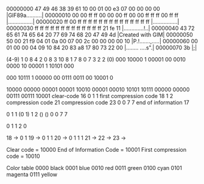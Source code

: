00000000  47 49 46 38 39 61 10 00  01 00 e3 07 00 00 00 00  |GIF89a..........|
00000010  00 00 ff ff 00 00 00 ff  00 00 ff ff ff 00 ff ff  |................|
00000020  ff 00 ff ff ff ff ff ff  ff ff ff ff ff ff ff ff  |................|
00000030  ff ff ff ff ff ff ff ff  ff ff ff ff ff 21 fe 11  |.............!..|
00000040  43 72 65 61 74 65 64 20  77 69 74 68 20 47 49 4d  |Created with GIM|
00000050  50 00 21 f9 04 01 0a 00  07 00 2c 00 00 00 00 10  |P.!.......,.....|
00000060  00 01 00 00 04 09 10 84  20 83 a8 17 80 73 22 00  |........ ....s".|
00000070  3b                                                |;|

(4-9) 1 0 8 4 2 0 8 3 10 8 1 7 8 0 7 3 2 2 (0)
000 10000
1 00001 00
0010 0000
10 00001 1
10101 000

000 10111
1 00000 00
0111 0011
00 10001 0

10000 00000 00001 00001 10010 00001 00010 10101 10111 00000 00000 00111 00111 10001
clear-code 16
0
1
1
first compression code 18
1
2
compression code 21
compression code 23
0
0
7
7
end of information 17

0 1 1 (0 1) 1 2 () () 0 0 7 7

0 1 1 2 0

18 → 0 1
19 → 0 1 1
20 → 0 1 1 1
21 → 
22 →
23 →

Clear code = 10000
End of Information Code = 10001
First compression code = 10010

Color table
0000 black
0001 blue
0010 red
0011 green
0100 cyan
0101 magenta
0111 yellow
